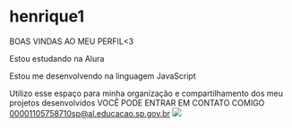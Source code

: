 # henrique1
BOAS VINDAS AO MEU PERFIL<3

  Estou estudando na Alura
  
Estou me desenvolvendo na linguagem JavaScript

Utilizo esse espaço para minha organização e compartilhamento dos meu projetos desenvolvidos
VOCÊ PODE ENTRAR EM CONTATO COMIGO 
00001105758710sp@al.educacao.sp.gov.br ![](link)
